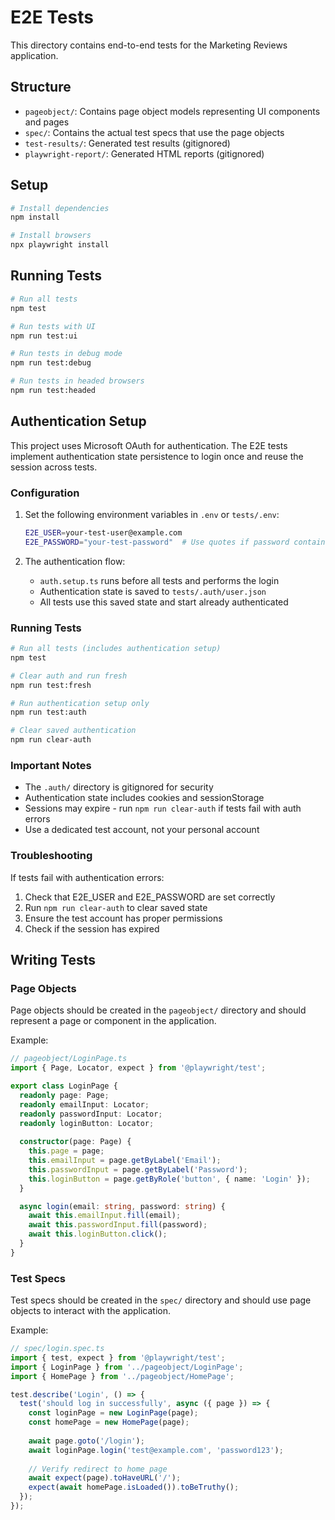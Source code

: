 # E2E Tests

This directory contains end-to-end tests for the Marketing Reviews application.

## Structure

- `pageobject/`: Contains page object models representing UI components and pages
- `spec/`: Contains the actual test specs that use the page objects
- `test-results/`: Generated test results (gitignored)
- `playwright-report/`: Generated HTML reports (gitignored)

## Setup

```bash
# Install dependencies
npm install

# Install browsers
npx playwright install
```

## Running Tests

```bash
# Run all tests
npm test

# Run tests with UI
npm run test:ui

# Run tests in debug mode
npm run test:debug

# Run tests in headed browsers
npm run test:headed
```

## Authentication Setup

This project uses Microsoft OAuth for authentication. The E2E tests implement authentication state persistence to login once and reuse the session across tests.

### Configuration

1. Set the following environment variables in `.env` or `tests/.env`:
   ```bash
   E2E_USER=your-test-user@example.com
   E2E_PASSWORD="your-test-password"  # Use quotes if password contains special characters
   ```
   
2. The authentication flow:
   - `auth.setup.ts` runs before all tests and performs the login
   - Authentication state is saved to `tests/.auth/user.json`
   - All tests use this saved state and start already authenticated

### Running Tests

```bash
# Run all tests (includes authentication setup)
npm test

# Clear auth and run fresh
npm run test:fresh

# Run authentication setup only
npm run test:auth

# Clear saved authentication
npm run clear-auth
```

### Important Notes

- The `.auth/` directory is gitignored for security
- Authentication state includes cookies and sessionStorage
- Sessions may expire - run `npm run clear-auth` if tests fail with auth errors
- Use a dedicated test account, not your personal account

### Troubleshooting

If tests fail with authentication errors:
1. Check that E2E_USER and E2E_PASSWORD are set correctly
2. Run `npm run clear-auth` to clear saved state
3. Ensure the test account has proper permissions
4. Check if the session has expired

## Writing Tests

### Page Objects

Page objects should be created in the `pageobject/` directory and should represent a page or component in the application.

Example:
```typescript
// pageobject/LoginPage.ts
import { Page, Locator, expect } from '@playwright/test';

export class LoginPage {
  readonly page: Page;
  readonly emailInput: Locator;
  readonly passwordInput: Locator;
  readonly loginButton: Locator;
  
  constructor(page: Page) {
    this.page = page;
    this.emailInput = page.getByLabel('Email');
    this.passwordInput = page.getByLabel('Password');
    this.loginButton = page.getByRole('button', { name: 'Login' });
  }

  async login(email: string, password: string) {
    await this.emailInput.fill(email);
    await this.passwordInput.fill(password);
    await this.loginButton.click();
  }
}
```

### Test Specs

Test specs should be created in the `spec/` directory and should use page objects to interact with the application.

Example:
```typescript
// spec/login.spec.ts
import { test, expect } from '@playwright/test';
import { LoginPage } from '../pageobject/LoginPage';
import { HomePage } from '../pageobject/HomePage';

test.describe('Login', () => {
  test('should log in successfully', async ({ page }) => {
    const loginPage = new LoginPage(page);
    const homePage = new HomePage(page);
    
    await page.goto('/login');
    await loginPage.login('test@example.com', 'password123');
    
    // Verify redirect to home page
    await expect(page).toHaveURL('/');
    expect(await homePage.isLoaded()).toBeTruthy();
  });
});
``` 